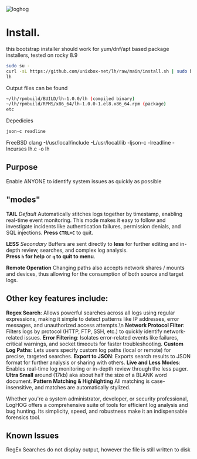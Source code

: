 ![loghog](https://github.com/unixbox-net/loghog/assets/104218206/351322c5-0962-427c-bb4c-2eb3ac3244c1)

# Install.

  this bootstrap installer should work for yum/dnf/apt based package installers, tested on rocky 8.9
  
  ```bash
  sudo su -
  curl -sL https://github.com/unixbox-net/lh/raw/main/install.sh | sudo bash
  lh
  ```

  Output files can be found
  ```bash
  ~/lh/rpmbuild/BUILD/lh-1.0.0/lh (compiled binary)
  ~/lh/rpmbuild/RPMS/x86_64/lh-1.0.0-1.el8.x86_64.rpm (package)
  etc
  ```
   
  Depedicies
  ```bash
  json-c readline
  ```

FreeBSD
clang -I/usr/local/include -L/usr/local/lib -ljson-c -lreadline -lncurses lh.c -o lh

## Purpose

Enable ANYONE to identify system issues as quickly as possible

## "modes"

**TAIL**  *Default*
Automatically stitches logs together by timestamp, enabling real-time event monitoring. This mode makes 
it easy to follow and investigate incidents like authentication failures, permission denials, and SQL 
injections. **Press `CTRL+C`** to quit.

**LESS**  *Secondary*
Buffers are sent directly to **less** for further editing and in-depth review, searches, and complex log 
analysis.  
**Press `h` for help** or **`q` to quit to menu**.

**Remote Operation**
Changing paths also accepts network shares / mounts and devices, thus allowing for the consumption of both source and target logs.


## Other key features include:
  
**Regex Search**: Allows powerful searches across all logs using regular expressions, making it simple to detect 
patterns like IP addresses, error messages, and unauthorized access attempts.\n
**Network Protocol Filter**: Filters logs by protocol (HTTP, FTP, SSH, etc.) to quickly identify network-related 
issues.
**Error Filtering**: Isolates error-related events like failures, critical warnings, and socket timeouts for faster 
troubleshooting.
**Custom Log Paths**: Lets users specify custom log paths (local or remote) for precise, targeted searches.
**Export to JSON**: Exports search results to JSON format for further analysis or sharing with others.
**Live and Less Modes**: Enables real-time log monitoring or in-depth review through the less pager.
**Ultra Small** around (17kb) aka about half the size of a BLANK word document.
**Pattern Matching & Highlighting** All matching is case-insensitive, and matches are automatically stylized.

Whether you're a system administrator, developer, or security professional, LogHOG offers a comprehensive suite of 
tools for efficient log analysis and bug hunting. Its simplicity, speed, and robustness make it an indispensable 
forensics tool.

## Known Issues

RegEx Searches do not display output, however the file is still written to disk
